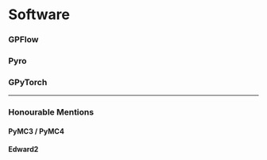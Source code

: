 # Software


### GPFlow

### Pyro

### GPyTorch

---

### Honourable Mentions

#### PyMC3 / PyMC4

#### Edward2
